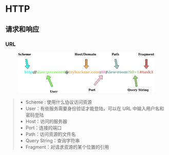 # HTTP

## 请求和响应

### URL

<figure><img src="../../../.gitbook/assets/HTTP.png" alt=""><figcaption></figcaption></figure>

> * Scheme : 使用什么协议访问资源
> * User：有些服务需要身份验证才能登陆，可以在 URL 中输入用户名和密码登陆
> * Host：访问的服务器
> * Port：连接的端口
> * Path：访问资源的文件名
> * Query String：查询字符串
> * Fragment：对请求资源的某个位置的引用
